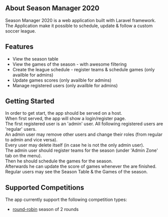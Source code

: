 ## About Season Manager 2020

Season Manager 2020 is a web application built with Laravel framework.<br>
The Application make it possible to schedule, update & follow a custom soccer league.

## Features
- View the season table
- View the games of the season - with awesome filtering
- Create the league schedule - register teams & schedule games (only availble for admins)
- Update games scores (only availble for admins)
- Manage registered users (only availble for admins)

## Getting Started
In order to get start, the app should be served on a host.<br>
When first served, the app will show a login/register page.<br>
The first registered user is an 'admin' user. All following registered users are 'regular' users.<br>
An admin user may remove other users and change their roles (from regular to admin and vice versa).<br>
Every user may delete itself (in case he is not the only admin user).<br>
The admin user should register teams for the season (under 'Admin Zone' tab on the menu).<br>
Then he should schedule the games for the season.<br>
Afterwards he can update the score of games whenever the are finished.<br>
Regular users may see the Season Table & the Games of the season.

## Supported Competitions
The app currently support the following competition types:
- [round-robin](https://en.wikipedia.org/wiki/Round-robin_tournament) season of 2 rounds